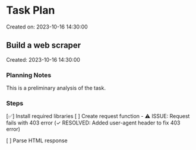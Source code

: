 # Task Plan

Created on: 2023-10-16 14:30:00

## Build a web scraper

Created: 2023-10-16 14:30:00

### Planning Notes

This is a preliminary analysis of the task.

### Steps

[✅] Install required libraries
[ ] Create request function
    - ⚠️ ISSUE: Request fails with 403 error (✓ RESOLVED: Added user-agent header to fix 403 error)
    
[ ] Parse HTML response